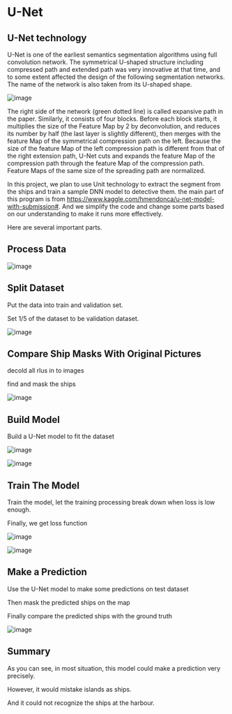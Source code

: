 U-Net
===========





U-Net technology
-------
  
  
  
  U-Net is one of the earliest semantics segmentation algorithms using full convolution network. The symmetrical U-shaped structure including compressed path and extended path was very innovative at that time, and to some extent affected the design of the following segmentation networks. The name of the network is also taken from its U-shaped shape.



![image](https://github.com/SiriusZhangyu/machine-learning-project/blob/patch-2/U-Net/unet.png)

  
  
  The right side of the network (green dotted line) is called expansive path in the paper. Similarly, it consists of four blocks. Before each block starts, it multiplies the size of the Feature Map by 2 by deconvolution, and reduces its number by half (the last layer is slightly different), then merges with the feature Map of the symmetrical compression path on the left. Because the size of the feature Map of the left compression path is different from that of the right extension path, U-Net cuts and expands the feature Map of the compression path through the feature Map of the compression path. Feature Maps of the same size of the spreading path are normalized.

  In this project, we plan to use Unit technology to extract the segment from the ships and train a sample DNN model to detective them. the main part of this program is from https://www.kaggle.com/hmendonca/u-net-model-with-submission#. And we simplify the code and change some parts based on our understanding to make it runs more effectively. 
  
  Here are several important parts.
  
  
  
  
 Process Data
  ------
  
  
  ![image](https://github.com/SiriusZhangyu/machine-learning-project/blob/patch-2/U-Net/parameters.png)
  
 
 
 Split Dataset
  -----
  
  Put the data into train and validation set.
  
  Set 1/5 of the dataset to be validation dataset.
  
  
  ![image](https://github.com/SiriusZhangyu/machine-learning-project/blob/patch-2/U-Net/split.JPG)
  
  Compare Ship Masks With Original Pictures
  -----
  
  
  decold all rlus in to images
  
  find and mask the ships
  
  
  ![image](https://github.com/SiriusZhangyu/machine-learning-project/blob/patch-2/U-Net/mask.png)
  
  
  Build Model
  -------
  
  Build a U-Net model to fit the dataset
 

![image](https://github.com/SiriusZhangyu/machine-learning-project/blob/patch-2/U-Net/Model1.png)
  
  
  ![image](https://github.com/SiriusZhangyu/machine-learning-project/blob/patch-2/U-Net/Model2.png)
  
 
 Train The Model
  -----
  
  
  Train the model, let the training processing break down when loss is low enough.
  
  Finally, we get loss function
  
  ![image](https://github.com/SiriusZhangyu/machine-learning-project/blob/patch-2/U-Net/Model_fit1.png)
  
  
  ![image](https://github.com/SiriusZhangyu/machine-learning-project/blob/patch-2/U-Net/Model_fit2.png)
  
  
  Make a Prediction
  ------
  
  
  Use the U-Net model to make some predictions on test dataset
  
  Then mask the predicted ships on the map
  
  Finally compare the predicted ships with the ground truth
  
  
  ![image](https://github.com/SiriusZhangyu/machine-learning-project/blob/patch-2/U-Net/Prediction.png)
  
  
  Summary
  ------
  
  
  As you can see, in most situation, this model could make a prediction very precisely. 
  
  However, it would mistake islands as ships. 
  
  And it could not recognize the ships at the harbour.
  
